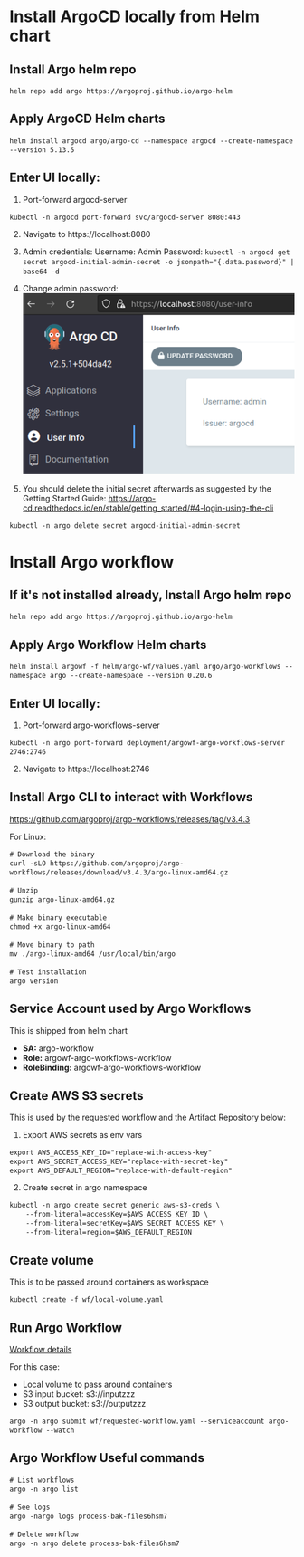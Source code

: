# Install ArgoCD locally from Helm chart

## Install Argo helm repo
```shell
helm repo add argo https://argoproj.github.io/argo-helm
```

## Apply ArgoCD Helm charts
```shell
helm install argocd argo/argo-cd --namespace argocd --create-namespace --version 5.13.5
```

## Enter UI locally:
1. Port-forward argocd-server
```shell
kubectl -n argocd port-forward svc/argocd-server 8080:443
```

2. Navigate to https://localhost:8080

3. Admin credentials:
Username: Admin
Password: `kubectl -n argocd get secret argocd-initial-admin-secret -o jsonpath="{.data.password}" | base64 -d`

4. Change admin password:
![image](./img/change-admin-password.png)

5. You should delete the initial secret afterwards as suggested by the Getting Started Guide: https://argo-cd.readthedocs.io/en/stable/getting_started/#4-login-using-the-cli
```shell
kubectl -n argo delete secret argocd-initial-admin-secret
```

# Install Argo workflow

## If it's not installed already, Install Argo helm repo
```shell
helm repo add argo https://argoproj.github.io/argo-helm
```

## Apply Argo Workflow Helm charts
```shell
helm install argowf -f helm/argo-wf/values.yaml argo/argo-workflows --namespace argo --create-namespace --version 0.20.6
```

## Enter UI locally:
1. Port-forward argo-workflows-server
```shell
kubectl -n argo port-forward deployment/argowf-argo-workflows-server 2746:2746
```

2. Navigate to https://localhost:2746

## Install Argo CLI to interact with Workflows
https://github.com/argoproj/argo-workflows/releases/tag/v3.4.3

For Linux:
```shell
# Download the binary
curl -sLO https://github.com/argoproj/argo-workflows/releases/download/v3.4.3/argo-linux-amd64.gz

# Unzip
gunzip argo-linux-amd64.gz

# Make binary executable
chmod +x argo-linux-amd64

# Move binary to path
mv ./argo-linux-amd64 /usr/local/bin/argo

# Test installation
argo version
```

## Service Account used by Argo Workflows
This is shipped from helm chart
- **SA:** argo-workflow
- **Role:** argowf-argo-workflows-workflow
- **RoleBinding:** argowf-argo-workflows-workflow

## Create AWS S3 secrets
This is used by the requested workflow and the Artifact Repository below:

1. Export AWS secrets as env vars
```shell
export AWS_ACCESS_KEY_ID="replace-with-access-key"
export AWS_SECRET_ACCESS_KEY="replace-with-secret-key"
export AWS_DEFAULT_REGION="replace-with-default-region"
```

2. Create secret in argo namespace
```shell
kubectl -n argo create secret generic aws-s3-creds \
    --from-literal=accessKey=$AWS_ACCESS_KEY_ID \
    --from-literal=secretKey=$AWS_SECRET_ACCESS_KEY \
    --from-literal=region=$AWS_DEFAULT_REGION
```

## Create volume
This is to be passed around containers as workspace
```
kubectl create -f wf/local-volume.yaml
```

## Run Argo Workflow
[Workflow details](./wf/requested-workflow.yaml)

For this case:
- Local volume to pass around containers
- S3 input bucket: s3://inputzzz
- S3 output bucket: s3://outputzzz
```shell
argo -n argo submit wf/requested-workflow.yaml --serviceaccount argo-workflow --watch
```

## Argo Workflow Useful commands
```shell
# List workflows
argo -n argo list

# See logs
argo -nargo logs process-bak-files6hsm7

# Delete workflow
argo -n argo delete process-bak-files6hsm7
```